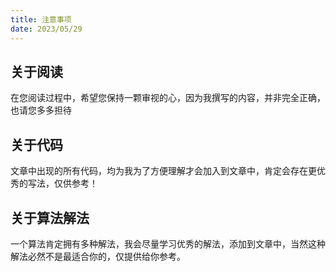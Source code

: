 ```yaml
---
title: 注意事项
date: 2023/05/29
---
```

## 关于阅读

在您阅读过程中，希望您保持一颗审视的心，因为我撰写的内容，并非完全正确，也请您多多担待

## 关于代码

文章中出现的所有代码，均为我为了方便理解才会加入到文章中，肯定会存在更优秀的写法，仅供参考！

## 关于算法解法

一个算法肯定拥有多种解法，我会尽量学习优秀的解法，添加到文章中，当然这种解法必然不是最适合你的，仅提供给你参考。

